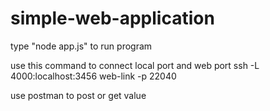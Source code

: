 # simple-web-application
type "node app.js" to run program

use this command to connect local port and web port
ssh -L 4000:localhost:3456 web-link -p 22040

use postman to post or get value
